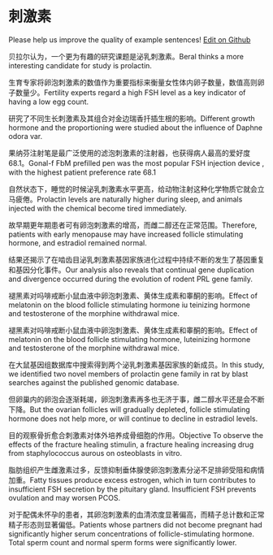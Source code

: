 # 刺激素

Please help us improve the quality of example sentences! [Edit on Github](https://github.com/jiyushe/jiyu-example-sentence-source/blob/main/chinese/cijisu.md)

<p><span class="chinese">贝拉尔认为，一个更为有趣的研究课题是泌乳刺激素。</span><span class="english">Beral thinks a more interesting candidate for study is prolactin.</span></p>

<p><span class="chinese">生育专家将卵泡刺激素的数值作为重要指标来衡量女性体内卵子数量，数值高则卵子数量少。</span><span class="english">Fertility experts regard a high FSH level as a key indicator of having a low egg count.</span></p>

<p><span class="chinese">研究了不同生长刺激素及其组合对金边瑞香扦插生根的影响。</span><span class="english">Different growth hormone and the proportioning were studied about the influence of Daphne odora var.</span></p>

<p><span class="chinese">果纳芬注射笔是最广泛使用的滤泡刺激素的注射器，也获得病人最高的爱好度68.1。</span><span class="english">Gonal-f FbM prefilled pen was the most popular FSH injection device , with the highest patient preference rate 68.1</span></p>

<p><span class="chinese">自然状态下，睡觉的时候泌乳刺激素水平更高，给动物注射这种化学物质它就会立马疲倦。</span><span class="english">Prolactin levels are naturally higher during sleep, and animals injected with the chemical become tired immediately.</span></p>

<p><span class="chinese">故早期更年期患者可有卵泡刺激素的增高，而雌二醇还在正常范围。</span><span class="english">Therefore, patients with early menopause may have increased follicle stimulating hormone, and estradiol remained normal.</span></p>

<p><span class="chinese">结果还揭示了在啮齿目泌乳刺激素基因家族进化过程中持续不断的发生了基因重复和基因分化事件。</span><span class="english">Our analysis also reveals that continual gene duplication and divergence occurred during the evolution of rodent PRL gene family.</span></p>

<p><span class="chinese">褪黑素对吗啡戒断小鼠血液中卵泡刺激素、黄体生成素和睾酮的影响。</span><span class="english">Effect of melatonin on the blood follicle stimulating hormone iu teinizing hormone and testosterone of the morphine withdrawal mice.</span></p>

<p><span class="chinese">褪黑素对吗啡戒断小鼠血液中卵泡刺激素、黄体生成素和睾酮的影响。</span><span class="english">Effect of melatonin on the blood follicle stimulating hormone, Iuteinizing hormone and testosterone of the morphine withdrawal mice.</span></p>

<p><span class="chinese">在大鼠基因组数据库中搜索得到两个泌乳刺激素基因家族的新成员。</span><span class="english">In this study, we identified two novel members of prolactin gene family in rat by blast searches against the published genomic database.</span></p>

<p><span class="chinese">但卵巢内的卵泡会逐渐耗竭，卵泡刺激素再多也无济于事，雌二醇水平还是会不断下降。</span><span class="english">But the ovarian follicles will gradually depleted, follicle stimulating hormone does not help more, or will continue to decline in estradiol levels.</span></p>

<p><span class="chinese">目的观察骨折愈合刺激素对体外培养成骨细胞的作用。</span><span class="english">Objective To observe the effects of the fracture healing stimulin, a fracture healing increasing drug from staphylococcus aurous on osteoblasts in vitro.</span></p>

<p><span class="chinese">脂肪组织产生雌激素过多，反馈抑制垂体腺使卵泡刺激素分泌不足排卵受阻和病情加重。</span><span class="english">Fatty tissues produce excess estrogen, which in turn contributes to insufficient FSH secretion by the pituitary gland. Insufficient FSH prevents ovulation and may worsen PCOS.</span></p>

<p><span class="chinese">对于配偶未怀孕的患者，其卵泡刺激素的血清浓度显著偏高，而精子总计数和正常精子形态则显著偏低。</span><span class="english">Patients whose partners did not become pregnant had significantly higher serum concentrations of follicle-stimulating hormone. Total sperm count and normal sperm forms were significantly lower.</span></p>


